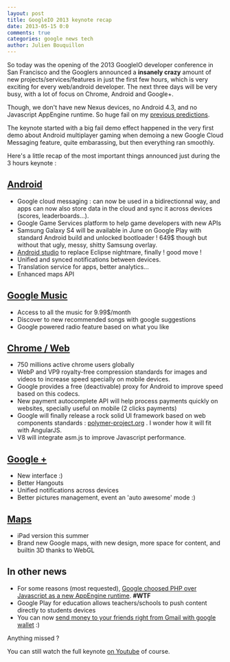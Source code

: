 ```yaml
---
layout: post
title: GoogleIO 2013 keynote recap
date: 2013-05-15 0:0
comments: true
categories: google news tech
author: Julien Bouquillon
---
```


So today was the opening of the 2013 GoogleIO developer conference in San Francisco and the Googlers announced a **insanely crazy** amount of new projects/services/features in just the first few hours, which is very exciting for every web/android developer. The next three days will be very busy, with a lot of focus on Chrome, Android and Google+.

Though, we don't have new Nexus devices, no Android 4.3, and no Javascript AppEngine runtime. So huge fail on my [previous predictions](https://twitter.com/revolunet/status/333620420798472192).

The keynote started with a big fail demo effect happened in the very first demo about Android multiplayer gaming when demoing a new Google Cloud Messaging feature, quite embarassing, but then everything ran smoothly.

Here's a little recap of the most important things announced just during the 3 hours keynote :

## [Android](http://officialandroid.blogspot.fr/2013/05/androidio-just-press-play.html)

 - Google cloud messaging : can now be used in a bidirectionnal way, and apps can now also store data in the cloud and sync it across devices (scores, leaderboards...).
 - Google Game Services platform to help game developers with new APIs
 - Samsung Galaxy S4 will be available in June on Google Play with standard Android build and unlocked bootloader ! 649$ though but without that ugly, messy, shitty Samsung overlay.
 - [Android studio](http://www.youtube.com/watch?v=e0fXuyL0xVU) to replace Eclipse nightmare, finally ! good move !
 - Unified and synced notifications between devices.
 - Translation service for apps, better analytics...
 - Enhanced maps API

## [Google Music](http://play.google.com/about/music/)

 - Access to all the music for 9.99$/month
 - Discover to new recommended songs with google suggestions
 - Google powered radio feature based on what you like

## [Chrome / Web](https://plus.google.com/+chrome/posts)

 - 750 millions active chrome users globally
 - WebP and VP9 royalty-free compression standards for images and videos to increase speed specially on mobile devices.
 - Google provides a free (deactivable) proxy for Android to improve speed based on this codecs.
 - New payment autocomplete API will help process payments quickly on websites, specially useful on mobile (2 clicks payments)
 - Google will finally release a rock solid UI framework based on web components standards : [polymer-project.org](http://www.polymer-project.org) . I wonder how it will fit with AngularJS.
 - V8 will integrate asm.js to improve Javascript performance.

## [Google +](http://googleplusproject.blogspot.fr/2013/05/new-google-stream-hangouts-and-photos.html)

 - New interface :)
 - Better Hangouts
 - Unified notifications across devices
 - Better pictures management, event an 'auto awesome' mode :)

## [Maps](http://google-latlong.blogspot.fr/2013/05/meet-new-google-maps-map-for-every.html)

 - iPad version this summer
 - Brand new Google maps, with new design, more space for content, and builtin 3D thanks to WebGL

## In other news
 - For some reasons (most requested), [Google choosed PHP over Javascript as a new AppEngine runtime](https://gaeforphp.appspot.com). **#WTF**
 - Google Play for education allows teachers/schools to push content directly to students devices
 - You can now [send money to your friends right from Gmail with google wallet](http://googlecommerce.blogspot.fr/2013/05/send-money-to-friends-with-gmail-and.html) :)

Anything missed ?

You can still watch the full keynote [on Youtube](http://www.youtube.com/watch?v=lLPue2vK3wg) of course.
